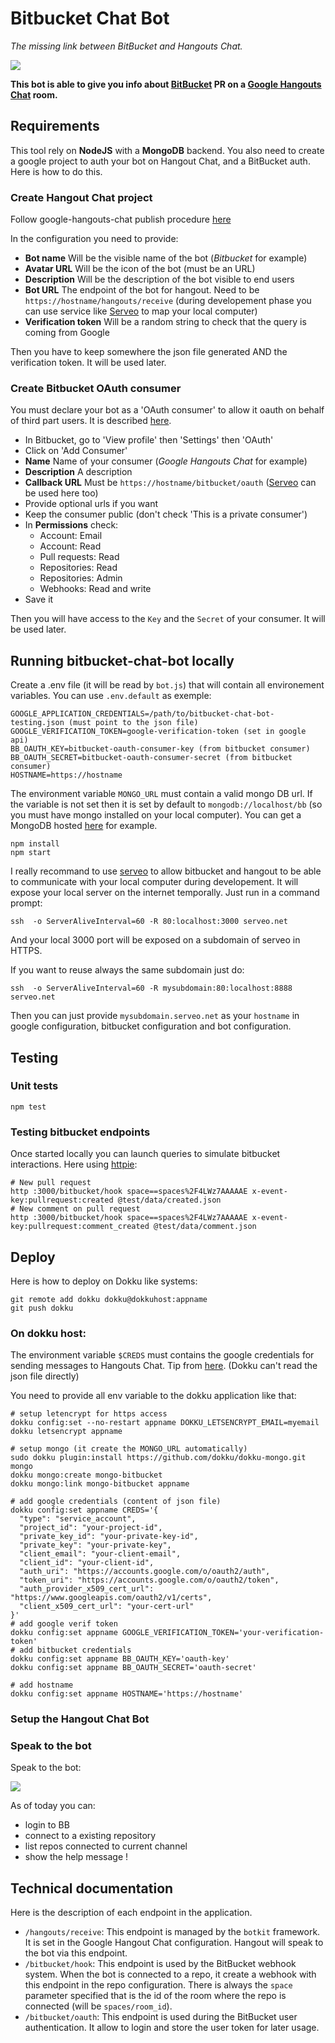 # Bitbucket Chat Bot

_The missing link between BitBucket and Hangouts Chat._

![](screen1.png)

**This bot is able to give you info about [BitBucket](https://bitbucket.org) PR on a [Google Hangouts Chat](https://chat.google.com/) room.**

## Requirements

This tool rely on **NodeJS** with a **MongoDB** backend. You also need to create
a google project to auth your bot on Hangout Chat, and a BitBucket auth. Here is
how to do this.

### Create Hangout Chat project

Follow google-hangouts-chat publish procedure [here](https://developers.google.com/hangouts/chat/how-tos/bots-publish)

In the configuration you need to provide:
* __Bot name__ Will be the visible name of the bot (_Bitbucket_ for example)
* __Avatar URL__ Will be the icon of the bot (must be an URL)
* __Description__ Will be the description of the bot visible to end users
* __Bot URL__ The endpoint of the bot for hangout. Need to be ``https://hostname/hangouts/receive``
(during developement phase you can use service like [Serveo](https://serveo.net/) to map your local computer)
* __Verification token__ Will be a random string to check that the query is coming from Google

Then you have to keep somewhere the json file generated AND the verification
token. It will be used later.

### Create Bitbucket OAuth consumer

You must declare your bot as a 'OAuth consumer' to allow it oauth on behalf of third
part users. It is described [here](https://confluence.atlassian.com/bitbucket/oauth-on-bitbucket-cloud-238027431.html).

* In Bitbucket, go to 'View profile' then 'Settings' then 'OAuth'
* Click on 'Add Consumer'
 * __Name__ Name of your consumer (_Google Hangouts Chat_ for example)
 * __Description__ A description
 * __Callback URL__ Must be ``https://hostname/bitbucket/oauth`` ([Serveo](https://serveo.net/) can be used here too)
 * Provide optional urls if you want
 * Keep the consumer public (don't check 'This is a private consumer')
 * In __Permissions__ check:
   * Account: Email
   * Account: Read
   * Pull requests: Read
   * Repositories: Read
   * Repositories: Admin
   * Webhooks: Read and write
 * Save it

Then  you will have access to the ``Key`` and the ``Secret`` of your consumer.
It will be used later.

## Running bitbucket-chat-bot locally

Create a .env file (it will be read by ``bot.js``) that will contain all
environement variables. You can use ``.env.default`` as exemple:

```
GOOGLE_APPLICATION_CREDENTIALS=/path/to/bitbucket-chat-bot-testing.json (must point to the json file)
GOOGLE_VERIFICATION_TOKEN=google-verification-token (set in google api)
BB_OAUTH_KEY=bitbucket-oauth-consumer-key (from bitbucket consumer)
BB_OAUTH_SECRET=bitbucket-oauth-consumer-secret (from bitbucket consumer)
HOSTNAME=https://hostname
```

The environment variable ``MONGO_URL`` must contain a valid mongo DB url. If the
variable is not set then it is set by default to `mongodb://localhost/bb` (so
you must have mongo installed on your local computer). You can get a MongoDB
hosted [here](https://mlab.com/welcome/) for example.

```
npm install
npm start
```

I really recommand to use [serveo](https://serveo.net/) to allow bitbucket and
hangout to be able to communicate with your local computer during developement.
It will expose your local server on the internet temporally. Just run in a
command prompt:

```
ssh  -o ServerAliveInterval=60 -R 80:localhost:3000 serveo.net
```
And your local 3000 port will be exposed on a subdomain of serveo in HTTPS.

If you want to reuse always the same subdomain just do:

```
ssh  -o ServerAliveInterval=60 -R mysubdomain:80:localhost:8888 serveo.net
```

Then you can just provide ``mysubdomain.serveo.net`` as your ``hostname`` in
google configuration, bitbucket configuration and bot configuration.

## Testing

### Unit tests

```
npm test
```

### Testing bitbucket endpoints

Once started locally you can launch queries to simulate bitbucket interactions.
Here using [httpie](https://httpie.org/):

```
# New pull request
http :3000/bitbucket/hook space==spaces%2F4LWz7AAAAAE x-event-key:pullrequest:created @test/data/created.json
# New comment on pull request
http :3000/bitbucket/hook space==spaces%2F4LWz7AAAAAE x-event-key:pullrequest:comment_created @test/data/comment.json

```

## Deploy

Here is how to deploy on Dokku like systems:

```
git remote add dokku dokku@dokkuhost:appname
git push dokku
```

### On dokku host:

The environment variable ``$CREDS`` must contains the google credentials for sending
messages to Hangouts Chat. Tip from [here](https://github.com/googleapis/google-auth-library-nodejs/blob/master/README.md#loading-credentials-from-environment-variables). (Dokku can't read the json file directly)

You need to provide all env variable to the dokku application like that:

```
# setup letencrypt for https access
dokku config:set --no-restart appname DOKKU_LETSENCRYPT_EMAIL=myemail
dokku letsencrypt appname

# setup mongo (it create the MONGO_URL automatically)
sudo dokku plugin:install https://github.com/dokku/dokku-mongo.git mongo
dokku mongo:create mongo-bitbucket
dokku mongo:link mongo-bitbucket appname

# add google credentials (content of json file)
dokku config:set appname CREDS='{
  "type": "service_account",
  "project_id": "your-project-id",
  "private_key_id": "your-private-key-id",
  "private_key": "your-private-key",
  "client_email": "your-client-email",
  "client_id": "your-client-id",
  "auth_uri": "https://accounts.google.com/o/oauth2/auth",
  "token_uri": "https://accounts.google.com/o/oauth2/token",
  "auth_provider_x509_cert_url": "https://www.googleapis.com/oauth2/v1/certs",
  "client_x509_cert_url": "your-cert-url"
}'
# add google verif token
dokku config:set appname GOOGLE_VERIFICATION_TOKEN='your-verification-token'
# add bitbucket credentials
dokku config:set appname BB_OAUTH_KEY='oauth-key'
dokku config:set appname BB_OAUTH_SECRET='oauth-secret'

# add hostname
dokku config:set appname HOSTNAME='https://hostname'
```

### Setup the Hangout Chat Bot


### Speak to the bot

Speak to the bot:

![](screen2.png)

As of today you can:
- login to BB
- connect to a existing repository
- list repos connected to current channel
- show the help message !


## Technical documentation

Here is the description of each endpoint in the application.

- ``/hangouts/receive``: This endpoint is managed by the ``botkit`` framework. It is set in the Google Hangout Chat configuration. Hangout will speak to the bot via this endpoint.
- ``/bitbucket/hook``:  This endpoint is used by the BitBucket webhook system. When the bot is connected to  a repo, it create a webhook with this endpoint in the repo configuration. There is always the ``space`` parameter specified that is the id of the room where the repo is connected (will be ``spaces/room_id``).
- ``/bitbucket/oauth``: This endpoint is used during the BitBucket user authentication. It allow to login and store the user token for later usage.